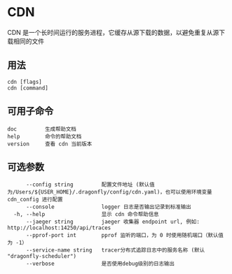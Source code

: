 # CDN

CDN 是一个长时间运行的服务进程，它缓存从源下载的数据，以避免重复从源下载相同的文件

## 用法

```
cdn [flags]
cdn [command]
```

## 可用子命令

```
doc         生成帮助文档 
help        命令的帮助文档
version     查看 cdn 当前版本
```

## 可选参数

```
      --config string         配置文件地址 (默认值为/Users/${USER_HOME}/.dragonfly/config/cdn.yaml)，也可以使用环境变量 cdn_config 进行配置
      --console               logger 日志是否输出记录到标准输出
  -h, --help                  显示 cdn 命令帮助信息
      --jaeger string         jaeger 收集器 endpoint url, 例如: http://localhost:14250/api/traces
      --pprof-port int        pprof 监听的端口，为 0 时使用随机端口（默认值为 -1）
      --service-name string   tracer分布式追踪日志中的服务名称 (默认 "dragonfly-scheduler")
      --verbose               是否使用debug级别的日志输出

```
